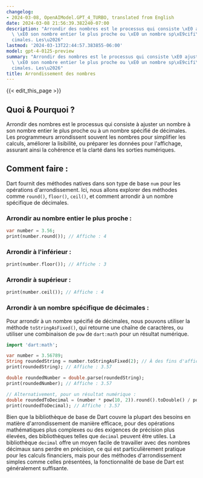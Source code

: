 ```yaml
---
changelog:
- 2024-03-08, OpenAIModel.GPT_4_TURBO, translated from English
date: 2024-03-08 21:56:39.382240-07:00
description: "Arrondir des nombres est le processus qui consiste \xE0 ajuster un nombre\
  \ \xE0 son nombre entier le plus proche ou \xE0 un nombre sp\xE9cifi\xE9 de d\xE9\
  cimales. Les\u2026"
lastmod: '2024-03-13T22:44:57.383855-06:00'
model: gpt-4-0125-preview
summary: "Arrondir des nombres est le processus qui consiste \xE0 ajuster un nombre\
  \ \xE0 son nombre entier le plus proche ou \xE0 un nombre sp\xE9cifi\xE9 de d\xE9\
  cimales. Les\u2026"
title: Arrondissement des nombres
---
```


{{< edit_this_page >}}

## Quoi & Pourquoi ?

Arrondir des nombres est le processus qui consiste à ajuster un nombre à son nombre entier le plus proche ou à un nombre spécifié de décimales. Les programmeurs arrondissent souvent les nombres pour simplifier les calculs, améliorer la lisibilité, ou préparer les données pour l'affichage, assurant ainsi la cohérence et la clarté dans les sorties numériques.

## Comment faire :

Dart fournit des méthodes natives dans son type de base `num` pour les opérations d'arrondissement. Ici, nous allons explorer des méthodes comme `round()`, `floor()`, `ceil()`, et comment arrondir à un nombre spécifique de décimales.

### Arrondir au nombre entier le plus proche :

```dart
var number = 3.56;
print(number.round()); // Affiche : 4
```

### Arrondir à l'inférieur :

```dart
print(number.floor()); // Affiche : 3
```

### Arrondir à supérieur :

```dart
print(number.ceil()); // Affiche : 4
```

### Arrondir à un nombre spécifique de décimales :

Pour arrondir à un nombre spécifié de décimales, nous pouvons utiliser la méthode `toStringAsFixed()`, qui retourne une chaîne de caractères, ou utiliser une combinaison de `pow` de `dart:math` pour un résultat numérique.

```dart
import 'dart:math';

var number = 3.56789;
String roundedString = number.toStringAsFixed(2); // À des fins d'affichage
print(roundedString); // Affiche : 3.57

double roundedNumber = double.parse(roundedString);
print(roundedNumber); // Affiche : 3.57

// Alternativement, pour un résultat numérique :
double roundedToDecimal = (number * pow(10, 2)).round().toDouble() / pow(10, 2);
print(roundedToDecimal); // Affiche : 3.57
```

Bien que la bibliothèque de base de Dart couvre la plupart des besoins en matière d'arrondissement de manière efficace, pour des opérations mathématiques plus complexes ou des exigences de précision plus élevées, des bibliothèques telles que `decimal` peuvent être utiles. La bibliothèque `decimal` offre un moyen facile de travailler avec des nombres décimaux sans perdre en précision, ce qui est particulièrement pratique pour les calculs financiers, mais pour des méthodes d'arrondissement simples comme celles présentées, la fonctionnalité de base de Dart est généralement suffisante.
